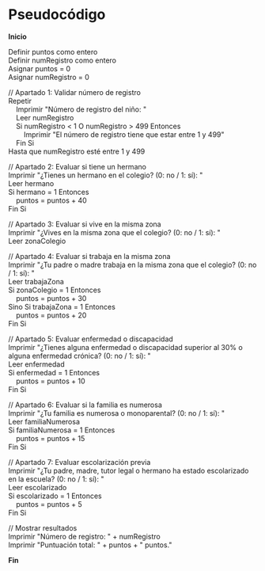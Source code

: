 # Pseudocódigo

**Inicio**

Definir puntos como entero  
Definir numRegistro como entero  
Asignar puntos = 0  
Asignar numRegistro = 0  

// Apartado 1: Validar número de registro  
Repetir  
&nbsp;&nbsp;&nbsp;&nbsp;Imprimir "Número de registro del niño: "  
&nbsp;&nbsp;&nbsp;&nbsp;Leer numRegistro  
&nbsp;&nbsp;&nbsp;&nbsp;Si numRegistro < 1 O numRegistro > 499 Entonces  
&nbsp;&nbsp;&nbsp;&nbsp;&nbsp;&nbsp;&nbsp;&nbsp;Imprimir "El número de registro tiene que estar entre 1 y 499"  
&nbsp;&nbsp;&nbsp;&nbsp;Fin Si  
Hasta que numRegistro esté entre 1 y 499  

// Apartado 2: Evaluar si tiene un hermano  
Imprimir "¿Tienes un hermano en el colegio? (0: no / 1: sí): "  
Leer hermano  
Si hermano = 1 Entonces  
&nbsp;&nbsp;&nbsp;&nbsp;puntos = puntos + 40  
Fin Si  

// Apartado 3: Evaluar si vive en la misma zona  
Imprimir "¿Vives en la misma zona que el colegio? (0: no / 1: sí): "  
Leer zonaColegio  

// Apartado 4: Evaluar si trabaja en la misma zona  
Imprimir "¿Tu padre o madre trabaja en la misma zona que el colegio? (0: no / 1: sí): "  
Leer trabajaZona  
Si zonaColegio = 1 Entonces  
&nbsp;&nbsp;&nbsp;&nbsp;puntos = puntos + 30  
Sino Si trabajaZona = 1 Entonces  
&nbsp;&nbsp;&nbsp;&nbsp;puntos = puntos + 20  
Fin Si  

// Apartado 5: Evaluar enfermedad o discapacidad  
Imprimir "¿Tienes alguna enfermedad o discapacidad superior al 30% o alguna enfermedad crónica? (0: no / 1: sí): "  
Leer enfermedad  
Si enfermedad = 1 Entonces  
&nbsp;&nbsp;&nbsp;&nbsp;puntos = puntos + 10  
Fin Si  

// Apartado 6: Evaluar si la familia es numerosa  
Imprimir "¿Tu familia es numerosa o monoparental? (0: no / 1: sí): "  
Leer familiaNumerosa  
Si familiaNumerosa = 1 Entonces  
&nbsp;&nbsp;&nbsp;&nbsp;puntos = puntos + 15  
Fin Si  

// Apartado 7: Evaluar escolarización previa  
Imprimir "¿Tu padre, madre, tutor legal o hermano ha estado escolarizado en la escuela? (0: no / 1: sí): "  
Leer escolarizado  
Si escolarizado = 1 Entonces  
&nbsp;&nbsp;&nbsp;&nbsp;puntos = puntos + 5  
Fin Si  

// Mostrar resultados  
Imprimir "Número de registro: " + numRegistro  
Imprimir "Puntuación total: " + puntos + " puntos."  

**Fin**
